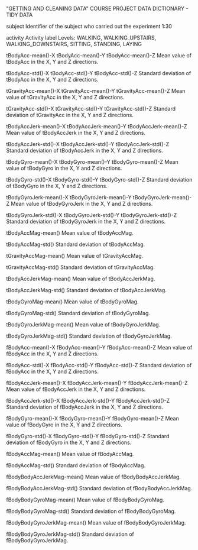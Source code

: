 "GETTING AND CLEANING DATA" COURSE PROJECT
DATA DICTIONARY - TIDY DATA

subject
	Identifier of the subject who carried out the experiment
	1:30

activity
	Activity label
	Levels: WALKING, WALKING_UPSTAIRS, WALKING_DOWNSTAIRS, SITTING, STANDING, LAYING

tBodyAcc-mean()-X
tBodyAcc-mean()-Y
tBodyAcc-mean()-Z
	Mean value of tBodyAcc in the X, Y and Z directions.

tBodyAcc-std()-X
tBodyAcc-std()-Y
tBodyAcc-std()-Z
	Standard deviation of tBodyAcc in the X, Y and Z directions.

tGravityAcc-mean()-X
tGravityAcc-mean()-Y
tGravityAcc-mean()-Z
	Mean value of tGravityAcc in the X, Y and Z directions.

tGravityAcc-std()-X
tGravityAcc-std()-Y
tGravityAcc-std()-Z
	Standard deviation of tGravityAcc in the X, Y and Z directions.

tBodyAccJerk-mean()-X
tBodyAccJerk-mean()-Y
tBodyAccJerk-mean()-Z
	Mean value of tBodyAccJerk in the X, Y and Z directions.

tBodyAccJerk-std()-X
tBodyAccJerk-std()-Y
tBodyAccJerk-std()-Z
	Standard deviation of tBodyAccJerk in the X, Y and Z directions.

tBodyGyro-mean()-X
tBodyGyro-mean()-Y
tBodyGyro-mean()-Z
	Mean value of tBodyGyro in the X, Y and Z directions.

tBodyGyro-std()-X
tBodyGyro-std()-Y
tBodyGyro-std()-Z
	Standard deviation of tBodyGyro in the X, Y and Z directions.

tBodyGyroJerk-mean()-X
tBodyGyroJerk-mean()-Y
tBodyGyroJerk-mean()-Z
	Mean value of tBodyGyroJerk in the X, Y and Z directions.

tBodyGyroJerk-std()-X
tBodyGyroJerk-std()-Y
tBodyGyroJerk-std()-Z
	Standard deviation of tBodyGyroJerk in the X, Y and Z directions.

tBodyAccMag-mean()
	Mean value of tBodyAccMag.

tBodyAccMag-std()
	Standard deviation of tBodyAccMag.

tGravityAccMag-mean()
	Mean value of tGravityAccMag.

tGravityAccMag-std()
	Standard deviation of tGravityAccMag.

tBodyAccJerkMag-mean()
	Mean value of tBodyAccJerkMag.

tBodyAccJerkMag-std()
	Standard deviation of tBodyAccJerkMag.

tBodyGyroMag-mean()
	Mean value of tBodyGyroMag.

tBodyGyroMag-std()
	Standard deviation of tBodyGyroMag.

tBodyGyroJerkMag-mean()
	Mean value of tBodyGyroJerkMag.

tBodyGyroJerkMag-std()
	Standard deviation of tBodyGyroJerkMag.

fBodyAcc-mean()-X
fBodyAcc-mean()-Y
fBodyAcc-mean()-Z
	Mean value of fBodyAcc in the X, Y and Z directions.

fBodyAcc-std()-X
fBodyAcc-std()-Y
fBodyAcc-std()-Z
	Standard deviation of fBodyAcc in the X, Y and Z directions.

fBodyAccJerk-mean()-X
fBodyAccJerk-mean()-Y
fBodyAccJerk-mean()-Z
	Mean value of fBodyAccJerk in the X, Y and Z directions.

fBodyAccJerk-std()-X
fBodyAccJerk-std()-Y
fBodyAccJerk-std()-Z
	Standard deviation of fBodyAccJerk in the X, Y and Z directions.

fBodyGyro-mean()-X
fBodyGyro-mean()-Y
fBodyGyro-mean()-Z
	Mean value of fBodyGyro in the X, Y and Z directions.

fBodyGyro-std()-X
fBodyGyro-std()-Y
fBodyGyro-std()-Z
	Standard deviation of fBodyGyro in the X, Y and Z directions.

fBodyAccMag-mean()
	Mean value of fBodyAccMag.

fBodyAccMag-std()
	Standard deviation of fBodyAccMag.

fBodyBodyAccJerkMag-mean()
	Mean value of fBodyBodyAccJerkMag.

fBodyBodyAccJerkMag-std()
	Standard deviation of fBodyBodyAccJerkMag.

fBodyBodyGyroMag-mean()
	Mean value of fBodyBodyGyroMag.

fBodyBodyGyroMag-std()
	Standard deviation of fBodyBodyGyroMag.

fBodyBodyGyroJerkMag-mean()
	Mean value of fBodyBodyGyroJerkMag.

fBodyBodyGyroJerkMag-std()
	Standard deviation of fBodyBodyGyroJerkMag.
